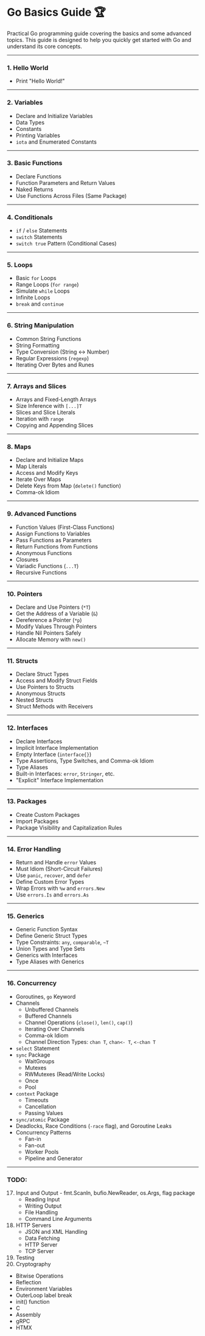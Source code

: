 # Go Basics Guide 🏆

Practical Go programming guide covering the basics and some advanced topics. This guide is designed to help you quickly get started with Go and understand its core concepts.

---

### 1. Hello World

- Print "Hello World!"

---

### 2. Variables

- Declare and Initialize Variables
- Data Types
- Constants
- Printing Variables
- `iota` and Enumerated Constants

---

### 3. Basic Functions

- Declare Functions
- Function Parameters and Return Values
- Naked Returns
- Use Functions Across Files (Same Package)

---

### 4. Conditionals

- `if` / `else` Statements
- `switch` Statements
- `switch true` Pattern (Conditional Cases)

---

### 5. Loops

- Basic `for` Loops
- Range Loops (`for range`)
- Simulate `while` Loops
- Infinite Loops
- `break` and `continue`

---

### 6. String Manipulation

- Common String Functions
- String Formatting
- Type Conversion (String ↔ Number)
- Regular Expressions (`regexp`)
- Iterating Over Bytes and Runes

---

### 7. Arrays and Slices

- Arrays and Fixed-Length Arrays
- Size Inference with `[...]T`
- Slices and Slice Literals
- Iteration with `range`
- Copying and Appending Slices

---

### 8. Maps

- Declare and Initialize Maps
- Map Literals
- Access and Modify Keys
- Iterate Over Maps
- Delete Keys from Map (`delete()` function)
- Comma-ok Idiom

---

### 9. Advanced Functions

- Function Values (First-Class Functions)
- Assign Functions to Variables
- Pass Functions as Parameters
- Return Functions from Functions
- Anonymous Functions
- Closures
- Variadic Functions (`...T`)
- Recursive Functions

---

### 10. Pointers

- Declare and Use Pointers (`*T`)
- Get the Address of a Variable (`&`)
- Dereference a Pointer (`*p`)
- Modify Values Through Pointers
- Handle Nil Pointers Safely
- Allocate Memory with `new()`

---

### 11. Structs

- Declare Struct Types
- Access and Modify Struct Fields
- Use Pointers to Structs
- Anonymous Structs
- Nested Structs
- Struct Methods with Receivers

---

### 12. Interfaces

- Declare Interfaces
- Implicit Interface Implementation
- Empty Interface (`interface{}`)
- Type Assertions, Type Switches, and Comma-ok Idiom
- Type Aliases
- Built-in Interfaces: `error`, `Stringer`, etc.
- "Explicit" Interface Implementation

---

### 13. Packages

- Create Custom Packages
- Import Packages
- Package Visibility and Capitalization Rules

---

### 14. Error Handling

- Return and Handle `error` Values
- Must Idiom (Short-Circuit Failures)
- Use `panic`, `recover`, and `defer`
- Define Custom Error Types
- Wrap Errors with `%w` and `errors.New`
- Use `errors.Is` and `errors.As`

---

### 15. Generics

- Generic Function Syntax
- Define Generic Struct Types
- Type Constraints: `any`, `comparable`, `~T`
- Union Types and Type Sets
- Generics with Interfaces
- Type Aliases with Generics

---

### 16. Concurrency

- Goroutines, `go` Keyword
- Channels
  - Unbuffered Channels
  - Buffered Channels
  - Channel Operations (`close()`, `len()`, `cap()`)
  - Iterating Over Channels
  - Comma-ok Idiom
  - Channel Direction Types: `chan T`, `chan<- T`, `<-chan T`
- `select` Statement
- `sync` Package
  - WaitGroups
  - Mutexes
  - RWMutexes (Read/Write Locks)
  - Once
  - Pool
- `context` Package
  - Timeouts
  - Cancellation
  - Passing Values
- `sync/atomic` Package
- Deadlocks, Race Conditions (`-race` flag), and Goroutine Leaks
- Concurrency Patterns
  - Fan-in
  - Fan-out
  - Worker Pools
  - Pipeline and Generator

---

### TODO:

17. Input and Output - fmt.Scanln, bufio.NewReader, os.Args, flag package
    - Reading Input
    - Writing Output
    - File Handling
    - Command Line Arguments
18. HTTP Servers
    - JSON and XML Handling
    - Data Fetching
    - HTTP Server
    - TCP Server
19. Testing
20. Cryptography

- Bitwise Operations
- Reflection
- Environment Variables
- OuterLoop label break
- init() function
- C
- Assembly
- gRPC
- HTMX
